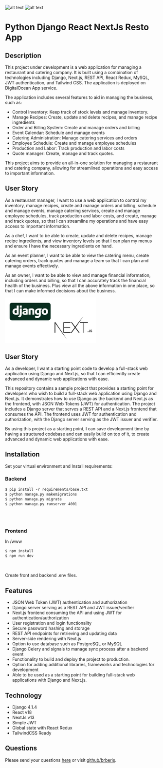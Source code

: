 [comment]: <> (This readme was created by Nodinq Readme Generator)
![alt text](https://img.shields.io/badge/License-MIT-brightgreen)
![alt text](https://img.shields.io/badge/Ver.-0.0.0-blue)

# Python Django React NextJs Resto App


## Description

This project under development is a web application for managing a restaurant and catering company. It is built using a combination of technologies including Django, Next.js, REST API, React Redux, MySQL, JWT authentication, and Tailwind CSS. The application is deployed on DigitalOcean App service.

The application includes several features to aid in managing the business, such as:

- Control Inventory: Keep track of stock levels and manage inventory.
- Manage Recipes: Create, update and delete recipes, and manage recipe ingredients
- Order and Billing System: Create and manage orders and billing
- Event Calendar: Schedule and manage events
- Catering Administration: Manage catering services and orders
- Employee Schedule: Create and manage employee schedules
- Production and Labor: Track production and labor costs
- Quote manager: Create, manage and track quotes.

This project aims to provide an all-in-one solution for managing a restaurant and catering company, allowing for streamlined operations and easy access to important information.

## User Story

As a restaurant manager, I want to use a web application to control my inventory, manage recipes, create and manage orders and billing, schedule and manage events, manage catering services, create and manage employee schedules, track production and labor costs, and create, manage and track quotes, so that I can streamline my operations and have easy access to important information.

As a chef, I want to be able to create, update and delete recipes, manage recipe ingredients, and view inventory levels so that I can plan my menus and ensure I have the necessary ingredients on hand.

As an event planner, I want to be able to view the catering menu, create catering orders, track quotes and manage a team so that I can plan and manage events effectively.

As an owner, I want to be able to view and manage financial information, including orders and billing, so that I can accurately track the financial health of the business. Plus view all the above information in one place, so that I can make informed decisions about the business.

<img src="https://github.com/brberis/python-django-react-nextjs-jwt/blob/main/web.jpg?raw=true" width="300px" >


## User Story

As a developer, I want a starting point code to develop a full-stack web application using Django and Next.js, so that I can efficiently create advanced and dynamic web applications with ease.

This repository contains a sample project that provides a starting point for developers who wish to build a full-stack web application using Django and Next.js. It demonstrates how to use Django as the backend and Next.js as the frontend, with JSON Web Tokens (JWT) for authentication. The project includes a Django server that serves a REST API and a Next.js frontend that consumes the API. The frontend uses JWT for authentication and authorization, with the Django server serving as the JWT issuer and verifier.

By using this project as a starting point, I can save development time by having a structured codebase and can easily build on top of it, to create advanced and dynamic web applications with ease.

## Installation

Set your virtual environment and Install requirements: 
<br />
### Backend
```
$ pip install -r requirements/base.txt
$ python manage.py makemigrations
$ python manage.py migrate
$ python manage.py runserver 4001
```
<br />
<br />

### Frontend
In /www 
<br />

```
$ npm install
$ npm run dev
```

<br />
<br />
Create front and backend .env files.

## Features

- JSON Web Token (JWT) authentication and authorization
-  Django server serving as a REST API and JWT issuer/verifier
-  Next.js frontend consuming the API and using JWT for authentication/authorization
-  User registration and login functionality
-  Secure password hashing and storage
-  REST API endpoints for retrieving and updating data
-  Server-side rendering with Next.js
-  Option to use database such as PostgreSQL or MySQL
-  Django Celery and signals to manage sync process after a backend event
-  Functionality to build and deploy the project to production.
-  Option for adding additional libraries, frameworks and technologies for development
-  Able to be used as a starting point for building full-stack web applications with Django and Next.js.

## Technology

- Django 4.1.4
- React v18
- NextJs v13
- Simple JWT
- Global state with React Redux
- TailwindCSS Ready

## Questions

Please send your questions [here](mailto:cristobal@barberis.com?subject=[GitHub]%20python-django-react-nextjs-jwt) or visit [github/brberis](https://github.com/brberis).



